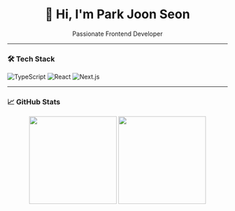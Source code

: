 <h1 align="center">👋 Hi, I'm Park Joon Seon</h1>
<p align="center">
  Passionate Frontend Developer
</p>

---

### 🛠️ Tech Stack

![TypeScript](https://img.shields.io/badge/-TypeScript-3178C6?style=flat-square&logo=typescript&logoColor=white)
![React](https://img.shields.io/badge/-React-61DAFB?style=flat-square&logo=react&logoColor=black)
![Next.js](https://img.shields.io/badge/-Next.js-000000?style=flat-square&logo=nextdotjs)

---

### 📈 GitHub Stats

<p align="center">
  <img src="https://github-readme-stats.vercel.app/api?username=roastt1&show_icons=true" height="200" />
  <img src="https://github-readme-stats.vercel.app/api/top-langs/?username=roastt1&layout=compact" height="200" />
</p>
